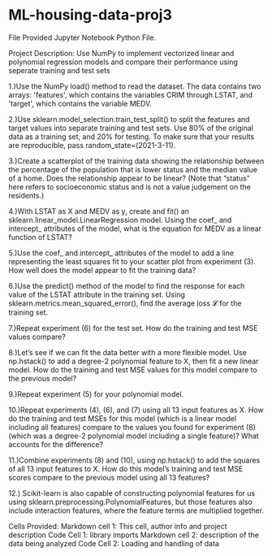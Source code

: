 # ML-housing-data-proj3
File Provided Jupyter Notebook Python File. 

Project Description: 
    Use NumPy to implement vectorized linear and polynomial regression models and compare their performance using seperate training and test sets 

1.)Use the NumPy load() method to read the dataset. The data contains two arrays: 'features', which contains the variables CRIM through LSTAT, and 'target', which contains the variable MEDV.

2.)Use sklearn.model_selection.train_test_split() to split the features and target values into separate training and test sets. Use 80% of the original data as a training set, and 20% for testing. To make sure that your results are reproducible, pass random_state=(2021-3-11).

3.)Create a scatterplot of the training data showing the relationship between the percentage of the population that is lower status and the median value of a home. Does the relationship appear to be linear?
(Note that “status” here refers to socioeconomic status and is not a value judgement on the residents.)

4.)With LSTAT as X and MEDV as y, create and fit() an sklearn.linear_model.LinearRegression model. Using the coef_ and intercept_ attributes of the model, what is the equation for MEDV as a linear function of LSTAT?

5.)Use the coef_ and intercept_ attributes of the model to add a line representing the least squares fit to your scatter plot from experiment (3). How well does the model appear to fit the training data?

6.)Use the predict() method of the model to find the response for each value of the LSTAT attribute in the training set. Using sklearn.metrics.mean_squared_error(), find the average loss 𝓛 for the training set.

7.)Repeat experiment (6) for the test set. How do the training and test MSE values compare?

8.)Let’s see if we can fit the data better with a more flexible model. Use np.hstack() to add a degree-2 polynomial feature to X, then fit a new linear model. How do the training and test MSE values for this model compare to the previous model?

9.)Repeat experiment (5) for your polynomial model.

10.)Repeat experiments (4), (6), and (7) using all 13 input features as X. How do the training and test MSEs for this model (which is a linear model including all features) compare to the values you found for experiment (8) (which was a degree-2 polynomial model including a single feature)? What accounts for the difference?

11.)Combine experiments (8) and (10), using np.hstack() to add the squares of all 13 input features to X. How do this model’s training and test MSE scores compare to the previous model using all 13 features?


12.) Scikit-learn is also capable of constructing polynomial features for us using sklearn.preprocessing.PolynomialFeatures, but those features also include interaction features, where the feature terms are multiplied together.


        

Cells Provided:
    Markdown cell 1: This cell, author info and project description
    Code Cell 1: library imports 
    Markdown cell 2: description of the data being analyzed 
    Code Cell 2: Loading and handling of data 

   
